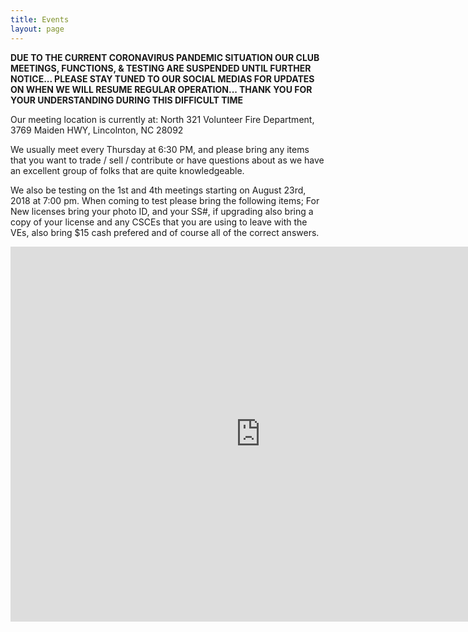 ```yaml
---
title: Events
layout: page
---
```

****DUE TO THE CURRENT CORONAVIRUS PANDEMIC SITUATION OUR CLUB MEETINGS, FUNCTIONS, & TESTING ARE SUSPENDED UNTIL FURTHER NOTICE...  PLEASE STAY TUNED TO OUR SOCIAL MEDIAS FOR UPDATES ON WHEN WE WILL RESUME REGULAR OPERATION...  THANK YOU FOR YOUR UNDERSTANDING DURING THIS DIFFICULT TIME****

Our meeting location is currently at:
North 321 Volunteer Fire Department,
3769 Maiden HWY,
Lincolnton, NC 28092 

We usually meet every Thursday at 6:30 PM, and please bring any items that you want to trade / sell / contribute or have questions about as we have an excellent group of folks that are quite knowledgeable.

We also be testing on the 1st and 4th meetings starting on August 23rd, 2018 at 7:00 pm. When coming to test please bring the following items; For New licenses bring your photo ID, and your SS#, if upgrading also bring a copy of your license and any CSCEs that you are using to leave with the VEs, also bring $15 cash prefered and of course all of the correct answers.

<iframe src="https://calendar.google.com/calendar/embed?height=600&amp;wkst=1&amp;bgcolor=%23FFFFFF&amp;src=kt4nc.carc%40gmail.com&amp;color=%231B887A&amp;src=en.usa%23holiday%40group.v.calendar.google.com&amp;color=%230F4B38&amp;ctz=America%2FNew_York" style="border-width:0" width="800" height="600" frameborder="0" scrolling="no"></iframe>

